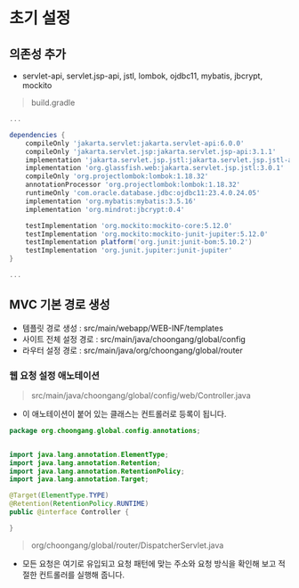 # 초기 설정 

## 의존성 추가 
- servlet-api, servlet.jsp-api, jstl, lombok, ojdbc11, mybatis, jbcrypt, mockito

> build.gradle

```groovy
...

dependencies {
    compileOnly 'jakarta.servlet:jakarta.servlet-api:6.0.0'
    compileOnly 'jakarta.servlet.jsp:jakarta.servlet.jsp-api:3.1.1'
    implementation 'jakarta.servlet.jsp.jstl:jakarta.servlet.jsp.jstl-api:3.0.0'
    implementation 'org.glassfish.web:jakarta.servlet.jsp.jstl:3.0.1'
    compileOnly 'org.projectlombok:lombok:1.18.32'
    annotationProcessor 'org.projectlombok:lombok:1.18.32'
    runtimeOnly 'com.oracle.database.jdbc:ojdbc11:23.4.0.24.05'
    implementation 'org.mybatis:mybatis:3.5.16'
    implementation 'org.mindrot:jbcrypt:0.4'

    testImplementation 'org.mockito:mockito-core:5.12.0'
    testImplementation 'org.mockito:mockito-junit-jupiter:5.12.0'
    testImplementation platform('org.junit:junit-bom:5.10.2')
    testImplementation 'org.junit.jupiter:junit-jupiter'
}

...

```

## MVC 기본 경로 생성 

- 템플릿 경로 생성 : src/main/webapp/WEB-INF/templates
- 사이트 전체 설정 경로 : src/main/java/choongang/global/config 
- 라우터 설정 경로 : src/main/java/org/choongang/global/router

### 웹 요청 설정 애노테이션 

> src/main/java/choongang/global/config/web/Controller.java
- 이 애노테이션이 붙어 있는 클래스는 컨트롤러로 등록이 됩니다.

```java
package org.choongang.global.config.annotations;


import java.lang.annotation.ElementType;
import java.lang.annotation.Retention;
import java.lang.annotation.RetentionPolicy;
import java.lang.annotation.Target;

@Target(ElementType.TYPE)
@Retention(RetentionPolicy.RUNTIME)
public @interface Controller {

}
```

> org/choongang/global/router/DispatcherServlet.java

- 모든 요청은 여기로 유입되고 요청 패턴에 맞는 주소와 요청 방식을 확인해 보고 적절한 컨트롤러를 실행해 줍니다. 

```java

```